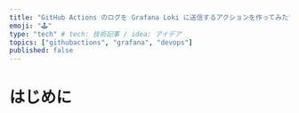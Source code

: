 ```yaml
---
title: "GitHub Actions のログを Grafana Loki に送信するアクションを作ってみた"
emoji: "🕹️"
type: "tech" # tech: 技術記事 / idea: アイデア
topics: ["githubactions", "grafana", "devops"]
published: false
---
```


# はじめに
